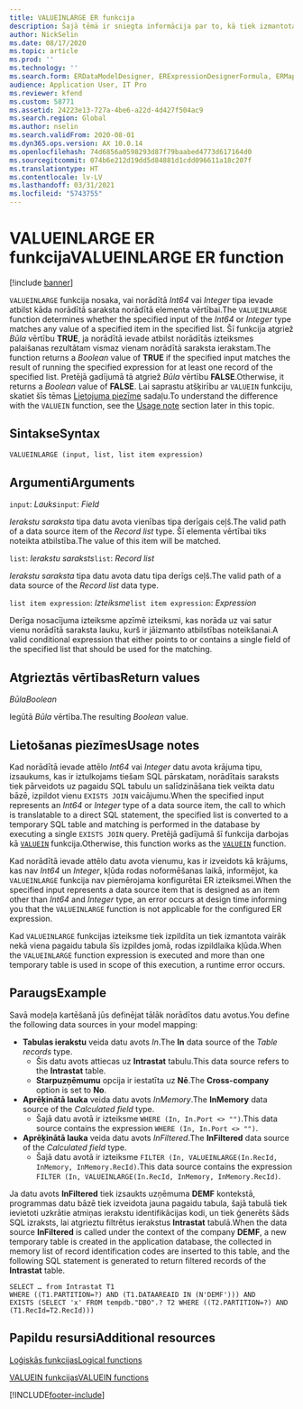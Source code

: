 ```yaml
---
title: VALUEINLARGE ER funkcija
description: Šajā tēmā ir sniegta informācija par to, kā tiek izmantota VALUEINLARGE elektroniskā pārskata (ER) funkcija.
author: NickSelin
ms.date: 08/17/2020
ms.topic: article
ms.prod: ''
ms.technology: ''
ms.search.form: ERDataModelDesigner, ERExpressionDesignerFormula, ERMappedFormatDesigner, ERModelMappingDesigner
audience: Application User, IT Pro
ms.reviewer: kfend
ms.custom: 58771
ms.assetid: 24223e13-727a-4be6-a22d-4d427f504ac9
ms.search.region: Global
ms.author: nselin
ms.search.validFrom: 2020-08-01
ms.dyn365.ops.version: AX 10.0.14
ms.openlocfilehash: 74d6856a0598293d87f79baabed4773d617164d0
ms.sourcegitcommit: 074b6e212d19dd5d84881d1cdd096611a18c207f
ms.translationtype: HT
ms.contentlocale: lv-LV
ms.lasthandoff: 03/31/2021
ms.locfileid: "5743755"
---
```

# <a name="valueinlarge-er-function"></a><span data-ttu-id="260b2-103">VALUEINLARGE ER funkcija</span><span class="sxs-lookup"><span data-stu-id="260b2-103">VALUEINLARGE ER function</span></span>

[!include [banner](../includes/banner.md)]

<span data-ttu-id="260b2-104">`VALUEINLARGE` funkcija nosaka, vai norādītā *Int64* vai *Integer* tipa ievade atbilst kāda norādītā saraksta norādītā elementa vērtībai.</span><span class="sxs-lookup"><span data-stu-id="260b2-104">The `VALUEINLARGE` function determines whether the specified input of the *Int64* or *Integer* type matches any value of a specified item in the specified list.</span></span> <span data-ttu-id="260b2-105">Šī funkcija atgriež *Būla* vērtību **TRUE**, ja norādītā ievade atbilst norādītās izteiksmes palaišanas rezultātam vismaz vienam norādītā saraksta ierakstam.</span><span class="sxs-lookup"><span data-stu-id="260b2-105">The function returns a *Boolean* value of **TRUE** if the specified input matches the result of running the specified expression for at least one record of the specified list.</span></span> <span data-ttu-id="260b2-106">Pretējā gadījumā tā atgriež *Būla* vērtību **FALSE**.</span><span class="sxs-lookup"><span data-stu-id="260b2-106">Otherwise, it returns a *Boolean* value of **FALSE**.</span></span> <span data-ttu-id="260b2-107">Lai saprastu atšķirību ar `VALUEIN` funkciju, skatiet šīs tēmas [Lietojuma piezīme](#usage_note) sadaļu.</span><span class="sxs-lookup"><span data-stu-id="260b2-107">To understand the difference with the `VALUEIN` function, see the [Usage note](#usage_note) section later in this topic.</span></span>

## <a name="syntax"></a><span data-ttu-id="260b2-108">Sintakse</span><span class="sxs-lookup"><span data-stu-id="260b2-108">Syntax</span></span>

```vb
VALUEINLARGE (input, list, list item expression)
```

## <a name="arguments"></a><span data-ttu-id="260b2-109">Argumenti</span><span class="sxs-lookup"><span data-stu-id="260b2-109">Arguments</span></span>

<span data-ttu-id="260b2-110">`input`: *Lauks*</span><span class="sxs-lookup"><span data-stu-id="260b2-110">`input`: *Field*</span></span>

<span data-ttu-id="260b2-111">*Ierakstu saraksta* tipa datu avota vienības tipa derīgais ceļš.</span><span class="sxs-lookup"><span data-stu-id="260b2-111">The valid path of a data source item of the *Record list* type.</span></span> <span data-ttu-id="260b2-112">Šī elementa vērtībai tiks noteikta atbilstība.</span><span class="sxs-lookup"><span data-stu-id="260b2-112">The value of this item will be matched.</span></span>

<span data-ttu-id="260b2-113">`list`: *Ierakstu saraksts*</span><span class="sxs-lookup"><span data-stu-id="260b2-113">`list`: *Record list*</span></span>

<span data-ttu-id="260b2-114">*Ierakstu saraksta* tipa datu avota datu tipa derīgs ceļš.</span><span class="sxs-lookup"><span data-stu-id="260b2-114">The valid path of a data source of the *Record list* data type.</span></span>

<span data-ttu-id="260b2-115">`list item expression`: *Izteiksme*</span><span class="sxs-lookup"><span data-stu-id="260b2-115">`list item expression`: *Expression*</span></span>

<span data-ttu-id="260b2-116">Derīga nosacījuma izteiksme apzīmē izteiksmi, kas norāda uz vai satur vienu norādītā saraksta lauku, kurš ir jāizmanto atbilstības noteikšanai.</span><span class="sxs-lookup"><span data-stu-id="260b2-116">A valid conditional expression that either points to or contains a single field of the specified list that should be used for the matching.</span></span>

## <a name="return-values"></a><span data-ttu-id="260b2-117">Atgrieztās vērtības</span><span class="sxs-lookup"><span data-stu-id="260b2-117">Return values</span></span>

<span data-ttu-id="260b2-118">*Būla*</span><span class="sxs-lookup"><span data-stu-id="260b2-118">*Boolean*</span></span>

<span data-ttu-id="260b2-119">Iegūtā *Būla* vērtība.</span><span class="sxs-lookup"><span data-stu-id="260b2-119">The resulting *Boolean* value.</span></span>

## <a name=""></a><span data-ttu-id="260b2-120"><a name="usage_note">Lietošanas piezīmes</a></span><span class="sxs-lookup"><span data-stu-id="260b2-120"><a name="usage_note">Usage notes</a></span></span>

<span data-ttu-id="260b2-121">Kad norādītā ievade attēlo *Int64* vai *Integer* datu avota krājuma tipu, izsaukums, kas ir iztulkojams tiešam SQL pārskatam, norādītais saraksts tiek pārveidots uz pagaidu SQL tabulu un salīdzināšana tiek veikta datu bāzē, izpildot vienu `EXISTS JOIN` vaicājumu.</span><span class="sxs-lookup"><span data-stu-id="260b2-121">When the specified input represents an *Int64* or *Integer* type of a data source item, the call to which is translatable to a direct SQL statement, the specified list is converted to a temporary SQL table and matching is performed in the database by executing a single `EXISTS JOIN` query.</span></span> <span data-ttu-id="260b2-122">Pretējā gadījumā šī funkcija darbojas kā [`VALUEIN`](er-functions-logical-valuein.md) funkcija.</span><span class="sxs-lookup"><span data-stu-id="260b2-122">Otherwise, this function works as the [`VALUEIN`](er-functions-logical-valuein.md) function.</span></span>

<span data-ttu-id="260b2-123">Kad norādītā ievade attēlo datu avota vienumu, kas ir izveidots kā krājums, kas nav *Int64* un *Integer*, kļūda rodas noformēšanas laikā, informējot, ka `VALUEINLARGE` funkcija nav piemērojama konfigurētai ER izteiksmei.</span><span class="sxs-lookup"><span data-stu-id="260b2-123">When the specified input represents a data source item that is designed as an item other than *Int64* and *Integer* type, an error occurs at design time informing you that the `VALUEINLARGE` function is not applicable for the configured ER expression.</span></span>

<span data-ttu-id="260b2-124">Kad `VALUEINLARGE` funkcijas izteiksme tiek izpildīta un tiek izmantota vairāk nekā viena pagaidu tabula šīs izpildes jomā, rodas izpildlaika kļūda.</span><span class="sxs-lookup"><span data-stu-id="260b2-124">When the `VALUEINLARGE` function expression is executed and more than one temporary table is used in scope of this execution, a runtime error occurs.</span></span>

## <a name="example"></a><span data-ttu-id="260b2-125">Paraugs</span><span class="sxs-lookup"><span data-stu-id="260b2-125">Example</span></span>

<span data-ttu-id="260b2-126">Savā modeļa kartēšanā jūs definējat tālāk norādītos datu avotus.</span><span class="sxs-lookup"><span data-stu-id="260b2-126">You define the following data sources in your model mapping:</span></span>

- <span data-ttu-id="260b2-127">**Tabulas ierakstu** veida datu avots *In*.</span><span class="sxs-lookup"><span data-stu-id="260b2-127">The **In** data source of the *Table records* type.</span></span>
    - <span data-ttu-id="260b2-128">Šis datu avots attiecas uz **Intrastat** tabulu.</span><span class="sxs-lookup"><span data-stu-id="260b2-128">This data source refers to the **Intrastat** table.</span></span>
    - <span data-ttu-id="260b2-129">**Starpuzņēmumu** opcija ir iestatīta uz **Nē**.</span><span class="sxs-lookup"><span data-stu-id="260b2-129">The **Cross-company** option is set to **No**.</span></span>
- <span data-ttu-id="260b2-130">**Aprēķinātā lauka** veida datu avots *InMemory*.</span><span class="sxs-lookup"><span data-stu-id="260b2-130">The **InMemory** data source of the *Calculated field* type.</span></span>
    - <span data-ttu-id="260b2-131">Šajā datu avotā ir izteiksme `WHERE (In, In.Port <> "")`.</span><span class="sxs-lookup"><span data-stu-id="260b2-131">This data source contains the expression `WHERE (In, In.Port <> "")`.</span></span>
- <span data-ttu-id="260b2-132">**Aprēķinātā lauka** veida datu avots *InFiltered*.</span><span class="sxs-lookup"><span data-stu-id="260b2-132">The **InFiltered** data source of the *Calculated field* type.</span></span>
    - <span data-ttu-id="260b2-133">Šajā datu avotā ir izteiksme `FILTER (In, VALUEINLARGE(In.RecId, InMemory, InMemory.RecId)`.</span><span class="sxs-lookup"><span data-stu-id="260b2-133">This data source contains the expression `FILTER (In, VALUEINLARGE(In.RecId, InMemory, InMemory.RecId)`.</span></span>

<span data-ttu-id="260b2-134">Ja datu avots **InFiltered** tiek izsaukts uzņēmuma **DEMF** kontekstā, programmas datu bāzē tiek izveidota jauna pagaidu tabula, šajā tabulā tiek ievietoti uzkrātie atmiņas ierakstu identifikācijas kodi, un tiek ģenerēts šāds SQL izraksts, lai atgrieztu filtrētus ierakstus **Intrastat** tabulā.</span><span class="sxs-lookup"><span data-stu-id="260b2-134">When the data source **InFiltered** is called under the context of the company **DEMF**, a new temporary table is created in the application database, the collected in memory list of record identification codes are inserted to this table, and the following SQL statement is generated to return filtered records of the **Intrastat** table.</span></span>

```xpp
SELECT … from Intrastat T1
WHERE ((T1.PARTITION=?) AND (T1.DATAAREAID IN (N'DEMF'))) AND
EXISTS (SELECT 'x' FROM tempdb."DBO".? T2 WHERE ((T2.PARTITION=?) AND (T1.RecId=T2.RecId)))
```

## <a name="additional-resources"></a><span data-ttu-id="260b2-135">Papildu resursi</span><span class="sxs-lookup"><span data-stu-id="260b2-135">Additional resources</span></span>

[<span data-ttu-id="260b2-136">Loģiskās funkcijas</span><span class="sxs-lookup"><span data-stu-id="260b2-136">Logical functions</span></span>](er-functions-category-logical.md)

[<span data-ttu-id="260b2-137">VALUEIN funkcijas</span><span class="sxs-lookup"><span data-stu-id="260b2-137">VALUEIN functions</span></span>](er-functions-logical-valuein.md)


[!INCLUDE[footer-include](../../../includes/footer-banner.md)]